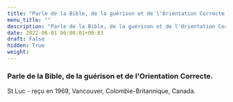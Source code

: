 ```yaml
---
title: "Parle de la Bible, de la guérison et de l'Orientation Correcte."
menu_title: ""
description: "Parle de la Bible, de la guérison et de l'Orientation Correcte."
date: 2022-06-01 06:00:01+00:83
draft: False
hidden: True
weight:
---
```

### Parle de la Bible, de la guérison et de l'Orientation Correcte.

St Luc - reçu en 1969, Vancouver, Colombie-Britannique, Canada.
